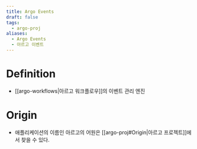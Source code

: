 ```yaml
---
title: Argo Events
draft: false
tags:
  - argo-proj
aliases:
  - Argo Events
  - 아르고 이벤트
---
```

# Definition
- [[argo-workflows|아르고 워크플로우]]의 이벤트 관리 엔진


# Origin
- 애플리케이션의 이름인 아르고의 어원은 [[argo-proj#Origin|아르고 프로젝트]]에서 찾을 수 있다.
